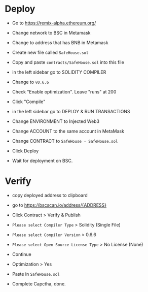 # Deploy

- Go to https://remix-alpha.ethereum.org/

- Change network to BSC in Metamask

- Change to address that has BNB in Metamask

- Create new file called `SafeHouse.sol`

- Copy and paste `contracts/SafeHouse.sol` into this file

- in the left sidebar go to SOLIDITY COMPILER

- Change to `v0.6.6`

- Check "Enable optimization". Leave "runs" at 200

- Click "Compile"

- in the left sidebar go to DEPLOY & RUN TRANSACTIONS

- Change ENVIRONMENT to Injected Web3

- Change ACCOUNT to the same account in MetaMask

- Change CONTRACT to `SafeHouse - SafeHouse.sol`

- Click Deploy

- Wait for deployment on BSC.

  
  

# Verify

- copy deployed address to clipboard

- go to https://bscscan.io/address/{ADDRESS}

- Click Contract > Verify & Publish

- `Please select Compiler Type` > Solidity (Single File)

- `Please select Compiler Version` > 0.6.6

- `Please select Open Source License Type` > No License (None)

- Continue

- Optimization > Yes

- Paste in `SafeHouse.sol`

- Complete Capctha, done.
